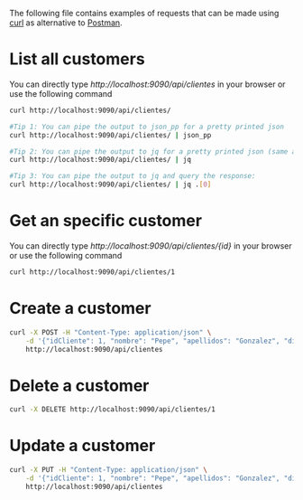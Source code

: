 
The following file contains examples of requests that can be made using [curl](https://curl.se/) as alternative to [Postman](https://www.postman.com/). 


# List all customers

You can directly type _http://localhost:9090/api/clientes_ in your browser or use the following command

``` bash
curl http://localhost:9090/api/clientes/

#Tip 1: You can pipe the output to json_pp for a pretty printed json
curl http://localhost:9090/api/clientes/ | json_pp

#Tip 2: You can pipe the output to jq for a pretty printed json (same as json_pp)
curl http://localhost:9090/api/clientes/ | jq

#Tip 3: You can pipe the output to jq and query the response:
curl http://localhost:9090/api/clientes/ | jq .[0]
```


# Get an specific customer

You can directly type _http://localhost:9090/api/clientes/{id}_ in your browser or use the following command

``` bash
curl http://localhost:9090/api/clientes/1
```

# Create a customer

``` bash
curl -X POST -H "Content-Type: application/json" \
    -d '{"idCliente": 1, "nombre": "Pepe", "apellidos": "Gonzalez", "direccion": null, "telefono": null, "email": "pepe.gonzalez@example.com" }' \
    http://localhost:9090/api/clientes
```

# Delete a customer

``` bash
curl -X DELETE http://localhost:9090/api/clientes/1
```


# Update a customer

``` bash
curl -X PUT -H "Content-Type: application/json" \
    -d '{"idCliente": 1, "nombre": "Pepe", "apellidos": "Gonzalez", "direccion": "Calle de la piruleta", "telefono": "0123456789", "email": "pepe.gonzalez@example.com" }' \
    http://localhost:9090/api/clientes
```

